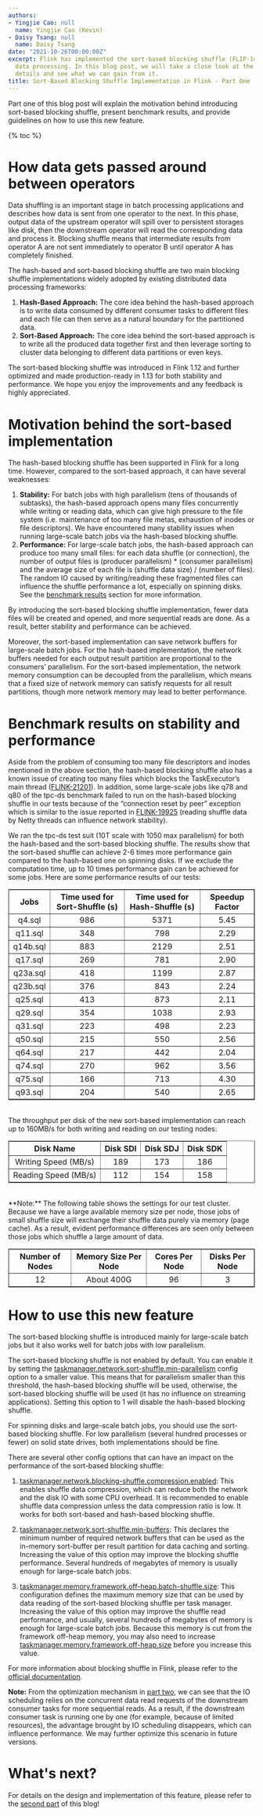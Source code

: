 ```yaml
---
authors:
- Yingjie Cao: null
  name: Yingjie Cao (Kevin)
- Daisy Tsang: null
  name: Daisy Tsang
date: "2021-10-26T00:00:00Z"
excerpt: Flink has implemented the sort-based blocking shuffle (FLIP-148) for batch
  data processing. In this blog post, we will take a close look at the design & implementation
  details and see what we can gain from it.
title: Sort-Based Blocking Shuffle Implementation in Flink - Part One
---
```


Part one of this blog post will explain the motivation behind introducing sort-based blocking shuffle, present benchmark results, and provide guidelines on how to use this new feature.

{% toc %}

# How data gets passed around between operators

Data shuffling is an important stage in batch processing applications and describes how data is sent from one operator to the next. In this phase, output data of the upstream operator will spill over to persistent storages like disk, then the downstream operator will read the corresponding data and process it. Blocking shuffle means that intermediate results from operator A are not sent immediately to operator B until operator A has completely finished.

The hash-based and sort-based blocking shuffle are two main blocking shuffle implementations widely adopted by existing distributed data processing frameworks:

1. **Hash-Based Approach:** The core idea behind the hash-based approach is to write data consumed by different consumer tasks to different files and each file can then serve as a natural boundary for the partitioned data.
2. **Sort-Based Approach:** The core idea behind the sort-based approach is to write all the produced data together first and then leverage sorting to cluster data belonging to different data partitions or even keys.

The sort-based blocking shuffle was introduced in Flink 1.12 and further optimized and made production-ready in 1.13 for both stability and performance. We hope you enjoy the improvements and any feedback is highly appreciated.

# Motivation behind the sort-based implementation

The hash-based blocking shuffle has been supported in Flink for a long time. However, compared to the sort-based approach, it can have several weaknesses:

1. **Stability:** For batch jobs with high parallelism (tens of thousands of subtasks), the hash-based approach opens many files concurrently while writing or reading data, which can give high pressure to the file system (i.e. maintenance of too many file metas, exhaustion of inodes or file descriptors). We have encountered many stability issues when running large-scale batch jobs via the hash-based blocking shuffle.
2. **Performance:** For large-scale batch jobs, the hash-based approach can produce too many small files: for each data shuffle (or connection), the number of output files is (producer parallelism) * (consumer parallelism) and the average size of each file is (shuffle data size) / (number of files). The random IO caused by writing/reading these fragmented files can influence the shuffle performance a lot, especially on spinning disks. See the [benchmark results](#benchmark-results-on-stability-and-performance) section for more information.

By introducing the sort-based blocking shuffle implementation, fewer data files will be created and opened, and more sequential reads are done. As a result, better stability and performance can be achieved.

Moreover, the sort-based implementation can save network buffers for large-scale batch jobs. For the hash-based implementation, the network buffers needed for each output result partition are proportional to the consumers’ parallelism. For the sort-based implementation, the network memory consumption can be decoupled from the parallelism, which means that a fixed size of network memory can satisfy requests for all result partitions, though more network memory may lead to better performance.

# Benchmark results on stability and performance 

Aside from the problem of consuming too many file descriptors and inodes mentioned in the above section, the hash-based blocking shuffle also has a known issue of creating too many files which blocks the TaskExecutor’s main thread ([FLINK-21201](https://issues.apache.org/jira/browse/FLINK-21201)). In addition, some large-scale jobs like q78 and q80 of the tpc-ds benchmark failed to run on the hash-based blocking shuffle in our tests because of the “connection reset by peer” exception which is similar to the issue reported in [FLINK-19925](https://issues.apache.org/jira/browse/FLINK-19925) (reading shuffle data by Netty threads can influence network stability).


We ran the tpc-ds test suit (10T scale with 1050 max parallelism) for both the hash-based and the sort-based blocking shuffle. The results show that the sort-based shuffle can achieve 2-6 times more performance gain compared to the hash-based one on spinning disks. If we exclude the computation time, up to 10 times performance gain can be achieved for some jobs. Here are some performance results of our tests:

<center>
<table width="95%" border="1">
  <thead>
    <tr>
      <th style="text-align: center">Jobs</th>
      <th style="text-align: center">Time used for Sort-Shuffle (s)</th>
      <th style="text-align: center">Time used for Hash-Shuffle (s)</th>
      <th style="text-align: center">Speedup Factor</th>
    </tr>
  </thead>
  <tbody>
    <tr>
      <td style="text-align: center">q4.sql</td>
      <td style="text-align: center">986</td>
      <td style="text-align: center">5371</td>
      <td style="text-align: center">5.45</td>
    </tr>
    <tr>
      <td style="text-align: center">q11.sql</td>
      <td style="text-align: center">348</td>
      <td style="text-align: center">798</td>
      <td style="text-align: center">2.29</td>
    </tr>
    <tr>
      <td style="text-align: center">q14b.sql</td>
      <td style="text-align: center">883</td>
      <td style="text-align: center">2129</td>
      <td style="text-align: center">2.51</td>
    </tr>
    <tr>
      <td style="text-align: center">q17.sql</td>
      <td style="text-align: center">269</td>
      <td style="text-align: center">781</td>
      <td style="text-align: center">2.90</td>
    </tr>
    <tr>
      <td style="text-align: center">q23a.sql</td>
      <td style="text-align: center">418</td>
      <td style="text-align: center">1199</td>
      <td style="text-align: center">2.87</td>
    </tr>
    <tr>
      <td style="text-align: center">q23b.sql</td>
      <td style="text-align: center">376</td>
      <td style="text-align: center">843</td>
      <td style="text-align: center">2.24</td>
    </tr>
    <tr>
      <td style="text-align: center">q25.sql</td>
      <td style="text-align: center">413</td>
      <td style="text-align: center">873</td>
      <td style="text-align: center">2.11</td>
    </tr>
    <tr>
      <td style="text-align: center">q29.sql</td>
      <td style="text-align: center">354</td>
      <td style="text-align: center">1038</td>
      <td style="text-align: center">2.93</td>
    </tr>
    <tr>
      <td style="text-align: center">q31.sql</td>
      <td style="text-align: center">223</td>
      <td style="text-align: center">498</td>
      <td style="text-align: center">2.23</td>
    </tr>
    <tr>
      <td style="text-align: center">q50.sql</td>
      <td style="text-align: center">215</td>
      <td style="text-align: center">550</td>
      <td style="text-align: center">2.56</td>
    </tr>
    <tr>
      <td style="text-align: center">q64.sql</td>
      <td style="text-align: center">217</td>
      <td style="text-align: center">442</td>
      <td style="text-align: center">2.04</td>
    </tr>
    <tr>
      <td style="text-align: center">q74.sql</td>
      <td style="text-align: center">270</td>
      <td style="text-align: center">962</td>
      <td style="text-align: center">3.56</td>
    </tr>
    <tr>
      <td style="text-align: center">q75.sql</td>
      <td style="text-align: center">166</td>
      <td style="text-align: center">713</td>
      <td style="text-align: center">4.30</td>
    </tr>
    <tr>
      <td style="text-align: center">q93.sql</td>
      <td style="text-align: center">204</td>
      <td style="text-align: center">540</td>
      <td style="text-align: center">2.65</td>
    </tr>
  </tbody>
</table>
</center>

<br>
The throughput per disk of the new sort-based implementation can reach up to 160MB/s for both writing and reading on our testing nodes:

<center>
<table width="95%" border="1">
  <thead>
    <tr>
      <th style="text-align: center">Disk Name</th>
      <th style="text-align: center">Disk SDI</th>
      <th style="text-align: center">Disk SDJ</th>
      <th style="text-align: center">Disk SDK</th>
    </tr>
  </thead>
  <tbody>
    <tr>
      <td style="text-align: center">Writing Speed (MB/s)</td>
      <td style="text-align: center">189</td>
      <td style="text-align: center">173</td>
      <td style="text-align: center">186</td>
    </tr>
    <tr>
      <td style="text-align: center">Reading Speed (MB/s)</td>
      <td style="text-align: center">112</td>
      <td style="text-align: center">154</td>
      <td style="text-align: center">158</td>
    </tr>
  </tbody>
</table>
</center>

<br>
**Note:** The following table shows the settings for our test cluster. Because we have a large available memory size per node, those jobs of small shuffle size will exchange their shuffle data purely via memory (page cache). As a result, evident performance differences are seen only between those jobs which shuffle a large amount of data.

<center>
<table width="95%" border="1">
  <thead>
    <tr>
      <th style="text-align: center">Number of Nodes</th>
      <th style="text-align: center">Memory Size Per Node</th>
      <th style="text-align: center">Cores Per Node</th>
      <th style="text-align: center">Disks Per Node</th>
    </tr>
  </thead>
  <tbody>
    <tr>
      <td style="text-align: center">12</td>
      <td style="text-align: center">About 400G</td>
      <td style="text-align: center">96</td>
      <td style="text-align: center">3</td>
    </tr>
  </tbody>
</table>
</center>

# How to use this new feature

The sort-based blocking shuffle is introduced mainly for large-scale batch jobs but it also works well for batch jobs with low parallelism.

The sort-based blocking shuffle is not enabled by default. You can enable it by setting the [taskmanager.network.sort-shuffle.min-parallelism]({{site.DOCS_BASE_URL}}flink-docs-release-1.14/docs/deployment/config/#taskmanager-network-sort-shuffle-min-parallelism) config option to a smaller value. This means that for parallelism smaller than this threshold, the hash-based blocking shuffle will be used, otherwise, the sort-based blocking shuffle will be used (it has no influence on streaming applications). Setting this option to 1 will disable the hash-based blocking shuffle.

For spinning disks and large-scale batch jobs, you should use the sort-based blocking shuffle. For low parallelism (several hundred processes or fewer) on solid state drives, both implementations should be fine.

There are several other config options that can have an impact on the performance of the sort-based blocking shuffle:

1. [taskmanager.network.blocking-shuffle.compression.enabled]({{site.DOCS_BASE_URL}}flink-docs-release-1.14/docs/deployment/config/#taskmanager-network-blocking-shuffle-compression-enabled): This enables shuffle data compression, which can reduce both the network and the disk IO with some CPU overhead. It is recommended to enable shuffle data compression unless the data compression ratio is low. It works for both sort-based and hash-based blocking shuffle.

2. [taskmanager.network.sort-shuffle.min-buffers]({{site.DOCS_BASE_URL}}flink-docs-release-1.14/docs/deployment/config/#taskmanager-network-sort-shuffle-min-buffers): This declares the minimum number of required network buffers that can be used as the in-memory sort-buffer per result partition for data caching and sorting. Increasing the value of this option may improve the blocking shuffle performance. Several hundreds of megabytes of memory is usually enough for large-scale batch jobs.

3. [taskmanager.memory.framework.off-heap.batch-shuffle.size]({{site.DOCS_BASE_URL}}flink-docs-release-1.14/docs/deployment/config/#taskmanager-memory-framework-off-heap-batch-shuffle-size): This configuration defines the maximum memory size that can be used by data reading of the sort-based blocking shuffle per task manager. Increasing the value of this option may improve the shuffle read performance, and usually, several hundreds of megabytes of memory is enough for large-scale batch jobs. Because this memory is cut from the framework off-heap memory, you may also need to increase [taskmanager.memory.framework.off-heap.size]({{site.DOCS_BASE_URL}}flink-docs-release-1.14/docs/deployment/config/#taskmanager-memory-framework-off-heap-size) before you increase this value.

For more information about blocking shuffle in Flink, please refer to the [official documentation]({{site.DOCS_BASE_URL}}flink-docs-release-1.14/docs/ops/batch/blocking_shuffle/).

**Note:** From the optimization mechanism in [part two](/2021/10/26/sort-shuffle-part2), we can see that the IO scheduling relies on the concurrent data read requests of the downstream consumer tasks for more sequential reads. As a result, if the downstream consumer task is running one by one (for example, because of limited resources), the advantage brought by IO scheduling disappears, which can influence performance. We may further optimize this scenario in future versions.

# What's next?

For details on the design and implementation of this feature, please refer to the [second part](/2021/10/26/sort-shuffle-part2) of this blog!
